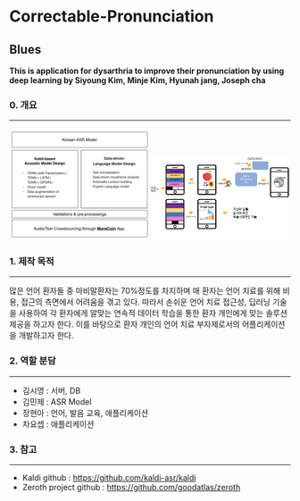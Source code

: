 # Correctable-Pronunciation
## Blues

__This is application for dysarthria to improve their pronunciation by using deep learning
by Siyoung Kim, Minje Kim, Hyunah jang, Joseph cha__

### 0. 개요
------------------------------
<img src="/images/Zeroth.png" width="50%"><img src="/images/AppDesign.png" width="50%">


### 1. 제작 목적
------------------------------
많은 언어 환자들 중 마비말환자는 70%정도를 차지하며 매 환자는 언어 치료를 위해 비용, 접근의 측면에서 어려움을 겪고 있다.
따라서 손쉬운 언어 치료 접근성, 딥러닝 기술을 사용하여 각 환자에게 알맞는 연속적 데이터 학습을 통한
환자 개인에게 맞는 솔루션 제공을 하고자 한다. 이를 바탕으로 환자 개인의 언어 치료 부자제로서의  어플리케이션을 개발하고자 한다.

### 2. 역할 분담
------------------------------
 * 김시영 : 서버, DB 
 * 김민제 : ASR Model
 * 장현아 : 언어, 발음 교육, 애플리케이션
 * 차요셉 : 애플리케이션

### 3. 참고
------------------------------
 * Kaldi github : https://github.com/kaldi-asr/kaldi
 * Zeroth project github : https://github.com/goodatlas/zeroth
